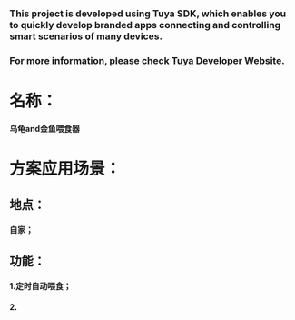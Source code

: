 ### This project is developed using Tuya SDK, which enables you to quickly develop branded apps connecting and controlling smart scenarios of many devices.
### For more information, please check Tuya Developer Website.
# 名称：
#### 乌龟and金鱼喂食器
# 方案应用场景：
## 地点：
#### 自家；
## 功能：
#### 1.定时自动喂食；
#### 2.
